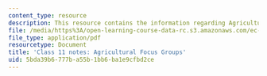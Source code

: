 ```yaml
---
content_type: resource
description: This resource contains the information regarding Agricultural Focus Groups.
file: /media/https%3A/open-learning-course-data-rc.s3.amazonaws.com/ec-701j-d-lab-i-development-fall-2009/5bda39b6777ba55b1bb6ba1e9cfbd2ce_MITEC_701JF09_lec11_notes.pdf
file_type: application/pdf
resourcetype: Document
title: 'Class 11 notes: Agricultural Focus Groups'
uid: 5bda39b6-777b-a55b-1bb6-ba1e9cfbd2ce
---
```

